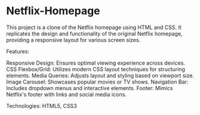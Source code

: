 # Netflix-Homepage
This project is a clone of the Netflix homepage using HTML and CSS. It replicates the design and functionality of the original Netflix homepage, providing a responsive layout for various screen sizes.

Features:

Responsive Design: Ensures optimal viewing experience across devices.
CSS Flexbox/Grid: Utilizes modern CSS layout techniques for structuring elements.
Media Queries: Adjusts layout and styling based on viewport size.
Image Carousel: Showcases popular movies or TV shows.
Navigation Bar: Includes dropdown menus and interactive elements.
Footer: Mimics Netflix's footer with links and social media icons.

Technologies:
HTML5, CSS3

